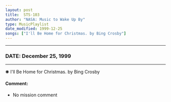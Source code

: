 ```yaml
---
layout: post
title:  STS-103
author: "NASA: Music to Wake Up By"
type: MusicPlaylist
date_modified: 1999-12-25
songs: ["I'll Be Home for Christmas. by Bing Crosby"]
---
```


----
### DATE: December 25, 1999
----
✺ I'll Be Home for Christmas. by Bing Crosby

#### Comment:
* No mission comment



<br/>
<center>
	<a target="_blank"
	   href="https://twitter.com/intent/tweet?hashtags=Space,NASA,Playlist,NASAWakeupCalls,SpaceProgram&text={{ page.author}}, '{{ page.songs.first }}' {{ page.title }}, {{ page.date | date: '%B %d, %Y' }}. {{ site.url }}{{ page.url }} @nasawakeupcalls">
	   <i class="fab fa-twitter" alt="Tweet this page" style="font-size: 1.3em;"></i>
	</a>
	&nbsp; 	<i class="fas fa-user-astronaut" style="font-size: 1.5em;"></i> &nbsp;
    <a type="amzn" search="'I'll Be Home for Christmas. by Bing Crosby'" category="popular music">
        <i class="fab fa-amazon" style="font-size: 1.3em;"></i>
    </a>
</center>
